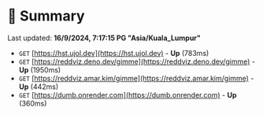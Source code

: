 # 📖 Summary
Last updated: **16/9/2024, 7:17:15 PG "Asia/Kuala_Lumpur"**

- `GET` [https://hst.ujol.dev](https://hst.ujol.dev) - **Up** (783ms)
- `GET` [https://reddviz.deno.dev/gimme](https://reddviz.deno.dev/gimme) - **Up** (1950ms)
- `GET` [https://reddviz.amar.kim/gimme](https://reddviz.amar.kim/gimme) - **Up** (442ms)
- `GET` [https://dumb.onrender.com](https://dumb.onrender.com) - **Up** (360ms)
